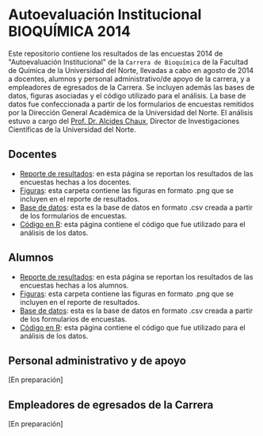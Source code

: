 Autoevaluación Institucional BIOQUÍMICA 2014
=============

Este repositorio contiene los resultados de las encuestas 2014 de "Autoevaluación Institucional" de la `Carrera de Bioquímica` de la Facultad de Química de la Universidad del Norte, llevadas a cabo en agosto de 2014 a docentes, alumnos y personal administrativo/de apoyo de la carrera, y a empleadores de egresados de la Carrera. Se incluyen además las bases de datos, figuras asociadas y el código utilizado para el análisis. La base de datos fue confeccionada a partir de los formularios de encuestas remitidos por la Dirección General Académica de la Universidad del Norte. El análisis estuvo a cargo del [Prof. Dr. Alcides Chaux](https://github.com/alcideschaux), Director de Investigaciones Científicas de la Universidad del Norte.

## Docentes
* [Reporte de resultados](https://github.com/alcideschaux/Bioquimica2014/blob/master/Docentes/Bioquimica2014Docentes.md): en esta página se reportan los resultados de las encuestas hechas a los docentes.
* [Figuras](https://github.com/alcideschaux/Bioquimica2014/tree/master/Docentes/figure): esta carpeta contiene las figuras en formato .png que se incluyen en el reporte de resultados.
* [Base de datos](https://github.com/alcideschaux/Bioquimica2014/blob/master/Bioquimica2014Docentes.csv): esta es la base de datos en formato .csv creada a partir de los formularios de encuestas.
* [Código en R](https://github.com/alcideschaux/Bioquimica2014/blob/master/Docentes/Bioquimica2014Docentes.Rmd): esta página contiene el código que fue utilizado para el análisis de los datos.

## Alumnos
* [Reporte de resultados](https://github.com/alcideschaux/Bioquimica2014/blob/master/Alumnos/Bioquimica2014Alumnos.md): en esta página se reportan los resultados de las encuestas hechas a los alumnos.
* [Figuras](https://github.com/alcideschaux/Bioquimica2014/tree/master/Alumnos/figure): esta carpeta contiene las figuras en formato .png que se incluyen en el reporte de resultados.
* [Base de datos](https://github.com/alcideschaux/Bioquimica2014/blob/master/Bioquimica2014Alumnos.csv): esta es la base de datos en formato .csv creada a partir de los formularios de encuestas.
* [Código en R](https://github.com/alcideschaux/Bioquimica2014/blob/master/Alumnos/Bioquimica2014Alumnos.Rmd): esta página contiene el código que fue utilizado para el análisis de los datos.

## Personal administrativo y de apoyo
[En preparación]

## Empleadores de egresados de la Carrera
[En preparación]
